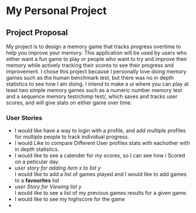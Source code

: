 # My Personal Project

## Project Proposal
My project is to design a memory game that tracks progress overtime to help you improve your memory.
This application will be used by users who either want a fun game to play or people who want to
try and improve their memory while actively tracking their scores to see their progress and improvement. I chose this
project because I personally love doing memory games such as the human benchmark test, but there was no  in depth
statistics to see how I am doing. I intend to make a ui where you can play at least two simple memory games
such as a numeric number memory test and a sequence memory test/chimp test/, which saves and tracks user scores,
and will give stats on either game over time.<br>

### User Stories

- I would like have a way to login with a profile, and add multiple profiles for multiple people to track individual progress.
- I would Like to compare Different User profiles stats with eachother with in depth statistics.
- I would like to see a calender for my scores, so I can see how i Scored on a peticular day.
- *user story for adding item x to list y* <br>
I would like to add a list of games played and I would like to add games to a **favourites** list
- *user Story for Viewing list y* <br>
I would like to see a list of my previous games results for a given game.
- I would like to see my highscore for the game
- 
